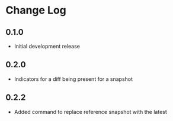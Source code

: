 # Change Log

## 0.1.0

- Initial development release

## 0.2.0

- Indicators for a diff being present for a snapshot

## 0.2.2

- Added command to replace reference snapshot with the latest
